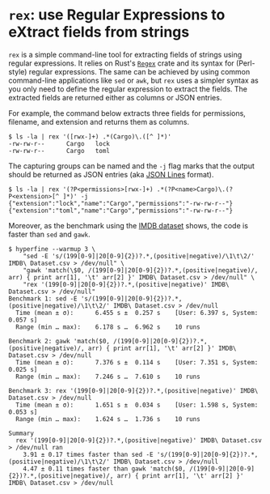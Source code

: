 # `rex`: use Regular Expressions to eXtract fields from strings

`rex` is a simple command-line tool for extracting fields of strings using regular expressions. It relies on Rust's
[`Regex`] crate and its syntax for (Perl-style) regular expressions. The same can be achieved by using common
command-line applications like `sed` or `awk`, but `rex` uses a simpler syntax as you only need to define the regular
expression to extract the fields. The extracted fields are returned either as columns or JSON entries.

For example, the command below extracts three fields for permissions, filename, and extension and returns them as
columns.

```shell
$ ls -la | rex '([rwx-]+) .*(Cargo)\.([^ ]*)'
-rw-rw-r--      Cargo   lock
-rw-rw-r--      Cargo   toml
```

The capturing groups can be named and the `-j` flag marks that the output should be returned as JSON entries
(aka [JSON Lines] format).

```shell
$ ls -la | rex '(?P<permissions>[rwx-]+) .*(?P<name>Cargo)\.(?P<extension>[^ ]*)' -j 
{"extension":"lock","name":"Cargo","permissions":"-rw-rw-r--"}
{"extension":"toml","name":"Cargo","permissions":"-rw-rw-r--"}
```

Moreover, as the benchmark using the [IMDB dataset] shows, the code is faster than `sed` and `gawk`.

```shell
$ hyperfine --warmup 3 \                                                     
    "sed -E 's/(199[0-9]|20[0-9]{2})?.*,(positive|negative)/\1\t\2/' IMDB\ Dataset.csv > /dev/null" \
    "gawk 'match(\$0, /(199[0-9]|20[0-9]{2})?.*,(positive|negative)/, arr) { print arr[1], '\t' arr[2] }' IMDB\ Dataset.csv > /dev/null" \
    "rex '(199[0-9]|20[0-9]{2})?.*,(positive|negative)' IMDB\ Dataset.csv > /dev/null"
Benchmark 1: sed -E 's/(199[0-9]|20[0-9]{2})?.*,(positive|negative)/\1\t\2/' IMDB\ Dataset.csv > /dev/null
  Time (mean ± σ):      6.455 s ±  0.257 s    [User: 6.397 s, System: 0.057 s]
  Range (min … max):    6.178 s …  6.962 s    10 runs
 
Benchmark 2: gawk 'match($0, /(199[0-9]|20[0-9]{2})?.*,(positive|negative)/, arr) { print arr[1], '\t' arr[2] }' IMDB\ Dataset.csv > /dev/null
  Time (mean ± σ):      7.376 s ±  0.114 s    [User: 7.351 s, System: 0.025 s]
  Range (min … max):    7.246 s …  7.610 s    10 runs
 
Benchmark 3: rex '(199[0-9]|20[0-9]{2})?.*,(positive|negative)' IMDB\ Dataset.csv > /dev/null
  Time (mean ± σ):      1.651 s ±  0.034 s    [User: 1.598 s, System: 0.053 s]
  Range (min … max):    1.624 s …  1.736 s    10 runs
 
Summary
  rex '(199[0-9]|20[0-9]{2})?.*,(positive|negative)' IMDB\ Dataset.csv > /dev/null ran
    3.91 ± 0.17 times faster than sed -E 's/(199[0-9]|20[0-9]{2})?.*,(positive|negative)/\1\t\2/' IMDB\ Dataset.csv > /dev/null
    4.47 ± 0.11 times faster than gawk 'match($0, /(199[0-9]|20[0-9]{2})?.*,(positive|negative)/, arr) { print arr[1], '\t' arr[2] }' IMDB\ Dataset.csv > /dev/null
```


 [`Regex`]: https://docs.rs/regex/latest/regex/
 [IMDB dataset]: https://www.kaggle.com/datasets/lakshmi25npathi/imdb-dataset-of-50k-movie-reviews?resource=download
 [JSON Lines]: https://jsonlines.org/
